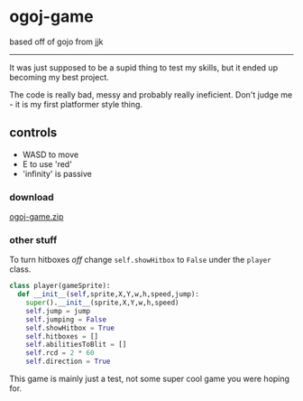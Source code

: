 # ogoj-game
based off of gojo from jjk
_______________________________________________________________________________________________________________________________________

It was just supposed to be a supid thing to test my skills, but it ended up becoming my best project.

The code is really bad, messy and probably really ineficient. Don't judge me - it is my first platformer style thing.

## controls
- WASD to move
- E to use 'red'
- 'infinity' is passive

### download
[ogoj-game.zip](https://github.com/fijianfugufish/ogoj-game/files/15286959/ogoj-game.zip)

### other stuff
To turn hitboxes *off* change ```self.showHitbox``` to ```False``` under the ```player``` class.
```python
class player(gameSprite):
  def __init__(self,sprite,X,Y,w,h,speed,jump):
    super().__init__(sprite,X,Y,w,h,speed)
    self.jump = jump
    self.jumping = False
    self.showHitbox = True
    self.hitboxes = []
    self.abilitiesToBlit = []
    self.rcd = 2 * 60
    self.direction = True
```

This game is mainly just a test, not some super cool game you were hoping for.
